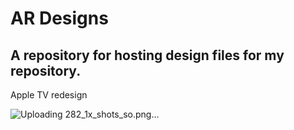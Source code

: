 # **AR Designs**
  ## A repository for hosting design files for my repository.

 Apple TV redesign

![Uploading 282_1x_shots_so.png…]()
